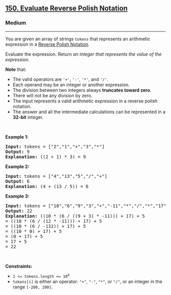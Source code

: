 <h2><a href="https://leetcode.com/problems/evaluate-reverse-polish-notation/">150. Evaluate Reverse Polish Notation</a></h2><h3>Medium</h3><hr><div element-id="1735"><p element-id="1734">You are given an array of strings <code element-id="1733">tokens</code> that represents an arithmetic expression in a <a href="http://en.wikipedia.org/wiki/Reverse_Polish_notation" target="_blank" element-id="1732">Reverse Polish Notation</a>.</p>

<p element-id="1731">Evaluate the expression. Return <em element-id="1730">an integer that represents the value of the expression</em>.</p>

<p element-id="1729"><strong element-id="1728">Note</strong> that:</p>

<ul element-id="1727">
	<li element-id="1726">The valid operators are <code element-id="1725">'+'</code>, <code element-id="1724">'-'</code>, <code element-id="1723">'*'</code>, and <code element-id="1722">'/'</code>.</li>
	<li element-id="1721">Each operand may be an integer or another expression.</li>
	<li element-id="1720">The division between two integers always <strong element-id="1719">truncates toward zero</strong>.</li>
	<li element-id="1718">There will not be any division by zero.</li>
	<li element-id="1717">The input represents a valid arithmetic expression in a reverse polish notation.</li>
	<li element-id="1716">The answer and all the intermediate calculations can be represented in a <strong element-id="1715">32-bit</strong> integer.</li>
</ul>

<p element-id="1714">&nbsp;</p>
<p element-id="1713"><strong class="example" element-id="1712">Example 1:</strong></p>

<pre element-id="1711"><strong element-id="1710">Input:</strong> tokens = ["2","1","+","3","*"]
<strong element-id="1709">Output:</strong> 9
<strong element-id="1708">Explanation:</strong> ((2 + 1) * 3) = 9
</pre>

<p element-id="1707"><strong class="example" element-id="1706">Example 2:</strong></p>

<pre element-id="1705"><strong element-id="1704">Input:</strong> tokens = ["4","13","5","/","+"]
<strong element-id="1703">Output:</strong> 6
<strong element-id="1702">Explanation:</strong> (4 + (13 / 5)) = 6
</pre>

<p element-id="1701"><strong class="example" element-id="1700">Example 3:</strong></p>

<pre element-id="1699"><strong element-id="1698">Input:</strong> tokens = ["10","6","9","3","+","-11","*","/","*","17","+","5","+"]
<strong element-id="1697">Output:</strong> 22
<strong element-id="1696">Explanation:</strong> ((10 * (6 / ((9 + 3) * -11))) + 17) + 5
= ((10 * (6 / (12 * -11))) + 17) + 5
= ((10 * (6 / -132)) + 17) + 5
= ((10 * 0) + 17) + 5
= (0 + 17) + 5
= 17 + 5
= 22
</pre>

<p element-id="1695">&nbsp;</p>
<p element-id="1694"><strong element-id="1693">Constraints:</strong></p>

<ul element-id="1692">
	<li element-id="1691"><code element-id="1690">1 &lt;= tokens.length &lt;= 10<sup element-id="1689">4</sup></code></li>
	<li element-id="1688"><code element-id="1687">tokens[i]</code> is either an operator: <code element-id="1686">"+"</code>, <code element-id="1685">"-"</code>, <code element-id="1684">"*"</code>, or <code element-id="1683">"/"</code>, or an integer in the range <code element-id="1682">[-200, 200]</code>.</li>
</ul>
</div>